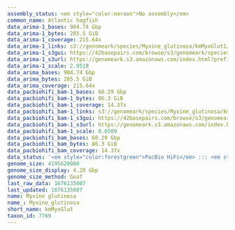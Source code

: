 ```yaml
---
assembly_status: <em style="color:maroon">No assembly</em>
common_name: Atlantic hagfish
data_arima-1_bases: 904.74 Gbp
data_arima-1_bytes: 285.5 GiB
data_arima-1_coverage: 215.64x
data_arima-1_links: s3://genomeark/species/Myxine_glutinosa/kmMyxGlut1/genomic_data/arima/<br>
data_arima-1_s3gui: https://42basepairs.com/browse/s3/genomeark/species/Myxine_glutinosa/kmMyxGlut1/genomic_data/arima/
data_arima-1_s3url: https://genomeark.s3.amazonaws.com/index.html?prefix=species/Myxine_glutinosa/kmMyxGlut1/genomic_data/arima/
data_arima-1_scale: 2.9518
data_arima_bases: 904.74 Gbp
data_arima_bytes: 285.5 GiB
data_arima_coverage: 215.64x
data_pacbiohifi_bam-1_bases: 60.29 Gbp
data_pacbiohifi_bam-1_bytes: 86.3 GiB
data_pacbiohifi_bam-1_coverage: 14.37x
data_pacbiohifi_bam-1_links: s3://genomeark/species/Myxine_glutinosa/kmMyxGlut1/genomic_data/pacbio_hifi/<br>
data_pacbiohifi_bam-1_s3gui: https://42basepairs.com/browse/s3/genomeark/species/Myxine_glutinosa/kmMyxGlut1/genomic_data/pacbio_hifi/
data_pacbiohifi_bam-1_s3url: https://genomeark.s3.amazonaws.com/index.html?prefix=species/Myxine_glutinosa/kmMyxGlut1/genomic_data/pacbio_hifi/
data_pacbiohifi_bam-1_scale: 0.6509
data_pacbiohifi_bam_bases: 60.29 Gbp
data_pacbiohifi_bam_bytes: 86.3 GiB
data_pacbiohifi_bam_coverage: 14.37x
data_status: '<em style="color:forestgreen">PacBio HiFi</em> ::: <em style="color:forestgreen">Arima</em>'
genome_size: 4195620000
genome_size_display: 4.20 Gbp
genome_size_method: GoaT
last_raw_data: 1676135007
last_updated: 1676135007
name: Myxine glutinosa
name_: Myxine_glutinosa
short_name: kmMyxGlut
taxon_id: 7769
---
```

